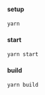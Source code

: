 
#### setup

```bash
yarn
```

#### start

```bash
yarn start
```

#### build

```bash
yarn build
```
